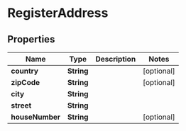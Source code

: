 

# RegisterAddress


## Properties

Name | Type | Description | Notes
------------ | ------------- | ------------- | -------------
**country** | **String** |  |  [optional]
**zipCode** | **String** |  |  [optional]
**city** | **String** |  | 
**street** | **String** |  | 
**houseNumber** | **String** |  |  [optional]



